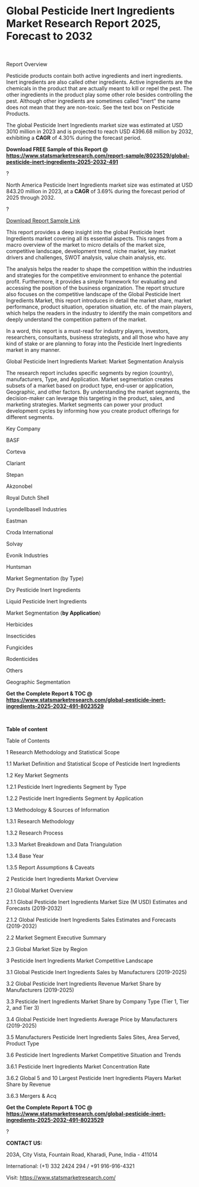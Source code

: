 <h1>Global Pesticide Inert Ingredients Market Research Report 2025, Forecast to 2032</h1><br/><p>Report Overview</p>
 
 
 
 <p>Pesticide products contain both active ingredients and inert ingredients. Inert ingredients are also called other ingredients. Active ingredients are the chemicals in the product that are actually meant to kill or repel the pest. The other ingredients in the product play some other role besides controlling the pest. Although other ingredients are sometimes called "inert" the name does not mean that they are non-toxic. See the text box on Pesticide Products.</p>
 
 
 
 <p>The global Pesticide Inert Ingredients market size was estimated at USD 3010 million in 2023 and is projected to reach USD 4396.68 million by 2032, exhibiting a <strong>CAGR</strong> of 4.30% during the forecast period.</p>
 
 
 
 <div><b>Download FREE Sample of this Report @ <a href="https://www.statsmarketresearch.com/download-free-sample/8023529/global-pesticide-inert-ingredients-2025-2032-491">https://www.statsmarketresearch.com/report-sample/8023529/global-pesticide-inert-ingredients-2025-2032-491</a></b></div>
 
 
 
 <p>? </p>
 
 
 
 <p>North America Pesticide Inert Ingredients market size was estimated at USD 843.20 million in 2023, at a <strong>CAGR</strong> of 3.69% during the forecast period of 2025 through 2032.</p>
 
 
 
 <p>? </p>
 
 
 
 <p><a href="https://www.statsmarketresearch.com/download-free-sample/8023529/global-pesticide-inert-ingredients-2025-2032-491">Download Report Sample Link</a></p>
 
 
 
 <p>This report provides a deep insight into the global Pesticide Inert Ingredients market covering all its essential aspects. This ranges from a macro overview of the market to micro details of the market size, competitive landscape, development trend, niche market, key market drivers and challenges, SWOT analysis, value chain analysis, etc.</p>
 
 
 
 <p>The analysis helps the reader to shape the competition within the industries and strategies for the competitive environment to enhance the potential profit. Furthermore, it provides a simple framework for evaluating and accessing the position of the business organization. The report structure also focuses on the competitive landscape of the Global Pesticide Inert Ingredients Market, this report introduces in detail the market share, market performance, product situation, operation situation, etc. of the main players, which helps the readers in the industry to identify the main competitors and deeply understand the competition pattern of the market.</p>
 
 
 
 <p>In a word, this report is a must-read for industry players, investors, researchers, consultants, business strategists, and all those who have any kind of stake or are planning to foray into the Pesticide Inert Ingredients market in any manner.</p>
 
 
 
 <p>Global Pesticide Inert Ingredients Market: Market Segmentation Analysis</p>
 
 
 
 <p>The research report includes specific segments by region (country), manufacturers, Type, and Application. Market segmentation creates subsets of a market based on product type, end-user or application, Geographic, and other factors. By understanding the market segments, the decision-maker can leverage this targeting in the product, sales, and marketing strategies. Market segments can power your product development cycles by informing how you create product offerings for different segments.</p>
 
 
 
 <p>Key Company</p>
 
 
 
 <p>BASF</p>
 
 
 
 <p>Corteva</p>
 
 
 
 <p>Clariant</p>
 
 
 
 <p>Stepan</p>
 
 
 
 <p>Akzonobel</p>
 
 
 
 <p>Royal Dutch Shell</p>
 
 
 
 <p>Lyondellbasell Industries</p>
 
 
 
 <p>Eastman</p>
 
 
 
 <p>Croda International</p>
 
 
 
 <p>Solvay</p>
 
 
 
 <p>Evonik Industries</p>
 
 
 
 <p>Huntsman</p>
 
 
 
 <p>Market Segmentation (by Type)</p>
 
 
 
 <p>Dry Pesticide Inert Ingredients</p>
 
 
 
 <p>Liquid Pesticide Inert Ingredients</p>
 
 
 
 <p>Market Segmentation (<strong>by Application</strong>)</p>
 
 
 
 <p>Herbicides</p>
 
 
 
 <p>Insecticides</p>
 
 
 
 <p>Fungicides</p>
 
 
 
 <p>Rodenticides</p>
 
 
 
 <p>Others</p>
 
 
 
 <p>Geographic Segmentation</p>
 
 
 
 <div><b>Get the Complete Report & TOC @ <a href="https://www.statsmarketresearch.com/global-pesticide-inert-ingredients-2025-2032-491-8023529">https://www.statsmarketresearch.com/global-pesticide-inert-ingredients-2025-2032-491-8023529</a></b></div>
 
 
 
 <p><br />
 
 <b>Table of content</b></p>
 
 
 
 <p>Table of Contents<br />
 
 1 Research Methodology and Statistical Scope<br />
 
 1.1 Market Definition and Statistical Scope of Pesticide Inert Ingredients<br />
 
 1.2 Key Market Segments<br />
 
 1.2.1 Pesticide Inert Ingredients Segment by Type<br />
 
 1.2.2 Pesticide Inert Ingredients Segment by Application<br />
 
 1.3 Methodology & Sources of Information<br />
 
 1.3.1 Research Methodology<br />
 
 1.3.2 Research Process<br />
 
 1.3.3 Market Breakdown and Data Triangulation<br />
 
 1.3.4 Base Year<br />
 
 1.3.5 Report Assumptions & Caveats<br />
 
 2 Pesticide Inert Ingredients Market Overview<br />
 
 2.1 Global Market Overview<br />
 
 2.1.1 Global Pesticide Inert Ingredients Market Size (M USD) Estimates and Forecasts (2019-2032)<br />
 
 2.1.2 Global Pesticide Inert Ingredients Sales Estimates and Forecasts (2019-2032)<br />
 
 2.2 Market Segment Executive Summary<br />
 
 2.3 Global Market Size by Region<br />
 
 3 Pesticide Inert Ingredients Market Competitive Landscape<br />
 
 3.1 Global Pesticide Inert Ingredients Sales by Manufacturers (2019-2025)<br />
 
 3.2 Global Pesticide Inert Ingredients Revenue Market Share by Manufacturers (2019-2025)<br />
 
 3.3 Pesticide Inert Ingredients Market Share by Company Type (Tier 1, Tier 2, and Tier 3)<br />
 
 3.4 Global Pesticide Inert Ingredients Average Price by Manufacturers (2019-2025)<br />
 
 3.5 Manufacturers Pesticide Inert Ingredients Sales Sites, Area Served, Product Type<br />
 
 3.6 Pesticide Inert Ingredients Market Competitive Situation and Trends<br />
 
 3.6.1 Pesticide Inert Ingredients Market Concentration Rate<br />
 
 3.6.2 Global 5 and 10 Largest Pesticide Inert Ingredients Players Market Share by Revenue<br />
 
 3.6.3 Mergers & Acq</p>
 
 
 
 <div><b>Get the Complete Report & TOC @ <a href="https://www.statsmarketresearch.com/global-pesticide-inert-ingredients-2025-2032-491-8023529">https://www.statsmarketresearch.com/global-pesticide-inert-ingredients-2025-2032-491-8023529</a></b></div>
 
 
 
 <p>? </p>
 
 
 
 <p><b>CONTACT US:</b><br />
 
 203A, City Vista, Fountain Road, Kharadi, Pune, India - 411014<br />
 
 International: (+1) 332 2424 294 / +91 916-916-4321<br />
 
 Visit: <a href="https://www.statsmarketresearch.com/">https://www.statsmarketresearch.com/</a></p>